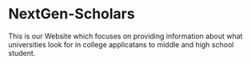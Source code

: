 # NextGen-Scholars
This is our Website which focuses on providing information about what universities look for in college applicatans to middle and high school student.
